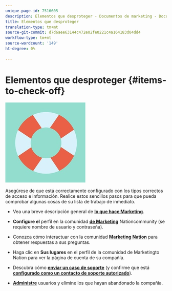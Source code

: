 ```yaml
---
unique-page-id: 7516605
description: Elementos que desproteger - Documentos de marketing - Documentación del producto
title: Elementos que desproteger
translation-type: tm+mt
source-git-commit: d7d6aee63144c472e02fe0221c4a164183d04dd4
workflow-type: tm+mt
source-wordcount: '149'
ht-degree: 0%

---
```



# Elementos que desproteger {#items-to-check-off}

![](assets/life-preserver.jpg)

Asegúrese de que está correctamente configurado con los tipos correctos de acceso e información. Realice estos sencillos pasos para que pueda comprobar algunas cosas de su lista de trabajo de inmediato.

* Vea una breve descripción general de [**lo que hace Marketing**](https://pages2.marketo.com/demoFull.html).

* **Configure el** perfil en la comunidad  [**de Marketing**](https://nation.marketo.com/) Nationcommunity (se requiere nombre de usuario y contraseña).

* Conozca cómo interactuar con la comunidad [**Marketing Nation**](https://nation.marketo.com/t5/About-Community/ct-p/about-community) para obtener respuestas a sus preguntas.

* Haga clic en **Sus lugares** en el perfil de la comunidad de Marketingto Nation para ver la página de cuenta de su compañía.

* Descubra cómo [**enviar un caso de soporte**](https://nation.marketo.com/t5/Knowledgebase/Submitting-a-Support-Case-to-Marketo-Support/ta-p/252201) (y confirme que está [**configurado como un contacto de soporte autorizado**](https://nation.marketo.com/t5/Knowledgebase/Managing-Authorized-Support-Contacts/ta-p/254341)).

* [**Administre**](/help/marketo/product-docs/administration/users-and-roles/managing-marketo-users.md) usuarios y elimine los que hayan abandonado la compañía.
